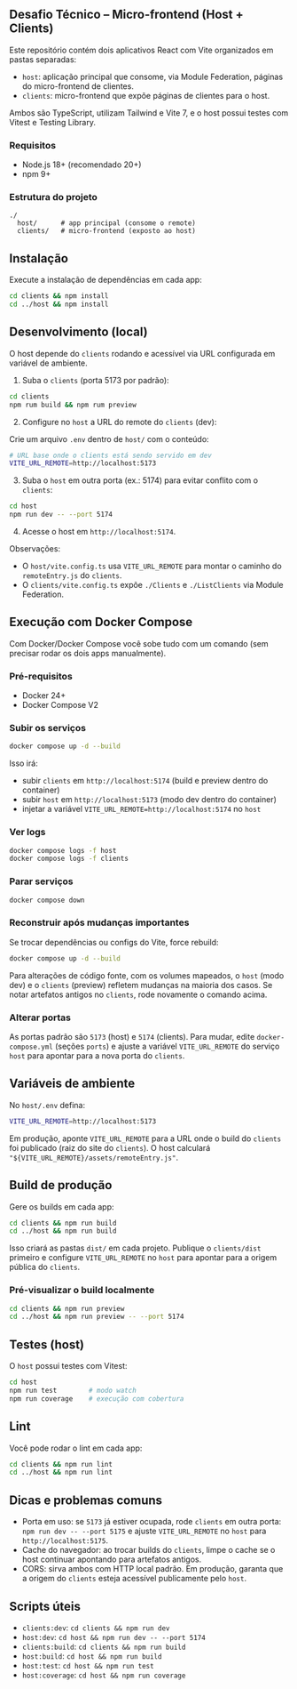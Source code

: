 ## Desafio Técnico – Micro-frontend (Host + Clients)

Este repositório contém dois aplicativos React com Vite organizados em pastas separadas:

- `host`: aplicação principal que consome, via Module Federation, páginas do micro-frontend de clientes.
- `clients`: micro-frontend que expõe páginas de clientes para o host.

Ambos são TypeScript, utilizam Tailwind e Vite 7, e o host possui testes com Vitest e Testing Library.

### Requisitos

- Node.js 18+ (recomendado 20+)
- npm 9+

### Estrutura do projeto

```
./
  host/      # app principal (consome o remote)
  clients/   # micro-frontend (exposto ao host)
```

## Instalação

Execute a instalação de dependências em cada app:

```bash
cd clients && npm install
cd ../host && npm install
```

## Desenvolvimento (local)

O host depende do `clients` rodando e acessível via URL configurada em variável de ambiente.

1. Suba o `clients` (porta 5173 por padrão):

```bash
cd clients
npm rum build && npm rum preview
```

2. Configure no `host` a URL do remote do `clients` (dev):

Crie um arquivo `.env` dentro de `host/` com o conteúdo:

```bash
# URL base onde o clients está sendo servido em dev
VITE_URL_REMOTE=http://localhost:5173
```

3. Suba o `host` em outra porta (ex.: 5174) para evitar conflito com o `clients`:

```bash
cd host
npm run dev -- --port 5174
```

4. Acesse o host em `http://localhost:5174`.

Observações:

- O `host/vite.config.ts` usa `VITE_URL_REMOTE` para montar o caminho do `remoteEntry.js` do `clients`.
- O `clients/vite.config.ts` expõe `./Clients` e `./ListClients` via Module Federation.

## Execução com Docker Compose

Com Docker/Docker Compose você sobe tudo com um comando (sem precisar rodar os dois apps manualmente).

### Pré-requisitos

- Docker 24+
- Docker Compose V2

### Subir os serviços

```bash
docker compose up -d --build
```

Isso irá:

- subir `clients` em `http://localhost:5174` (build e preview dentro do container)
- subir `host` em `http://localhost:5173` (modo dev dentro do container)
- injetar a variável `VITE_URL_REMOTE=http://localhost:5174` no `host`

### Ver logs

```bash
docker compose logs -f host
docker compose logs -f clients
```

### Parar serviços

```bash
docker compose down
```

### Reconstruir após mudanças importantes

Se trocar dependências ou configs do Vite, force rebuild:

```bash
docker compose up -d --build
```

Para alterações de código fonte, com os volumes mapeados, o `host` (modo dev) e o `clients` (preview) refletem mudanças na maioria dos casos. Se notar artefatos antigos no `clients`, rode novamente o comando acima.

### Alterar portas

As portas padrão são `5173` (host) e `5174` (clients). Para mudar, edite `docker-compose.yml` (seções `ports`) e ajuste a variável `VITE_URL_REMOTE` do serviço `host` para apontar para a nova porta do `clients`.

## Variáveis de ambiente

No `host/.env` defina:

```bash
VITE_URL_REMOTE=http://localhost:5173
```

Em produção, aponte `VITE_URL_REMOTE` para a URL onde o build do `clients` foi publicado (raiz do site do `clients`). O host calculará `"${VITE_URL_REMOTE}/assets/remoteEntry.js"`.

## Build de produção

Gere os builds em cada app:

```bash
cd clients && npm run build
cd ../host && npm run build
```

Isso criará as pastas `dist/` em cada projeto. Publique o `clients/dist` primeiro e configure `VITE_URL_REMOTE` no `host` para apontar para a origem pública do `clients`.

### Pré-visualizar o build localmente

```bash
cd clients && npm run preview
cd ../host && npm run preview -- --port 5174
```

## Testes (host)

O `host` possui testes com Vitest:

```bash
cd host
npm run test        # modo watch
npm run coverage    # execução com cobertura
```

## Lint

Você pode rodar o lint em cada app:

```bash
cd clients && npm run lint
cd ../host && npm run lint
```

## Dicas e problemas comuns

- Porta em uso: se `5173` já estiver ocupada, rode `clients` em outra porta: `npm run dev -- --port 5175` e ajuste `VITE_URL_REMOTE` no `host` para `http://localhost:5175`.
- Cache do navegador: ao trocar builds do `clients`, limpe o cache se o host continuar apontando para artefatos antigos.
- CORS: sirva ambos com HTTP local padrão. Em produção, garanta que a origem do `clients` esteja acessível publicamente pelo `host`.

## Scripts úteis

- `clients:dev`: `cd clients && npm run dev`
- `host:dev`: `cd host && npm run dev -- --port 5174`
- `clients:build`: `cd clients && npm run build`
- `host:build`: `cd host && npm run build`
- `host:test`: `cd host && npm run test`
- `host:coverage`: `cd host && npm run coverage`
